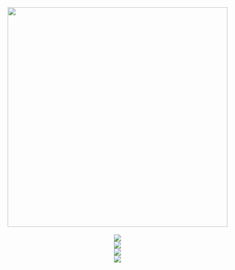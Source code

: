 

<div id="header" align="center">
  <img src="https://github.com/iidgg/iidgg/blob/main/giphy-downsized.webp" width="500"/>
  
  <br />
  <br />

  <img src="https://github-readme-stats.vercel.app/api?username=iidgg&show_icons=true&theme=dark"/>
  
  <br />
  
  <img src="https://github-readme-streak-stats.herokuapp.com/?user=iidgg&theme=dark"/> 
  
  <br />
  
  <img src="https://github-readme-stats.vercel.app/api/top-langs/?username=iidgg&layout=compact&theme=vision-friendly-dark"/> 
  
  <br />
  
  <img src="https://komarev.com/ghpvc/?username=iidgg&style=flat-square&color=blue"/>
  
</div>

